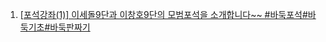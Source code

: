 1. [[포석강좌(1)] 이세돌9단과 이창호9단의 모범포석을 소개합니다~~ #바둑포석#바둑기초#바둑판짜기](https://youtu.be/OIt1ycvLlmk?list=PLYSlA25m2jfyxMaLKT1xFcfGqSobvRTRx)